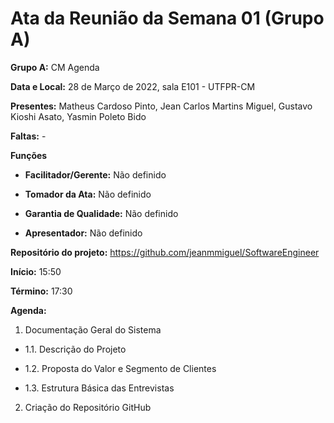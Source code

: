 # Ata da Reunião da Semana 01 (Grupo A)

**Grupo A:** CM Agenda 

**Data e Local:** 28 de Março de 2022, sala E101 - UTFPR-CM 

**Presentes:** Matheus Cardoso Pinto, Jean Carlos Martins Miguel, Gustavo Kioshi Asato, Yasmin Poleto Bido 

**Faltas:** -

**Funções**

- **Facilitador/Gerente:** Não definido

- **Tomador da Ata:** Não definido

- **Garantia de Qualidade:** Não definido

- **Apresentador:** Não definido 

**Repositório do projeto:** https://github.com/jeanmmiguel/SoftwareEngineer 

**Início:** 15:50

**Término:** 17:30

**Agenda:**

1. Documentação Geral do Sistema

- 1.1. Descrição do Projeto

- 1.2. Proposta do Valor e Segmento de Clientes

- 1.3. Estrutura Básica das Entrevistas

2. Criação do Repositório GitHub

 
